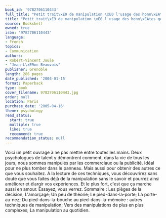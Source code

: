 ```yaml
---
book_id: '9782706110443'
full_title: "Petit trait\xE9 de manipulation \xE0 l'usage des honn\xEAtes gens"
title: "Petit trait\xE9 de manipulation \xE0 l'usage des honn\xEAtes gens"
source: Bookshelf
owned: true
isbn: '9782706110443'
language:
- French
topics:
- Communication
authors:
- Robert-Vincent Joule
- "Jean-L\xE9on Beauvois"
publisher: Grenoble
length: 286 pages
date_published: '2004-01-15'
format: Paperback
type: book
cover_filename: 9782706110443.jpg
order: null
location: Paris
purchase_date: '2005-04-16'
theme: psychology
read_status:
  start: true
  multiple: true
  like: true
  recommend: true
recommendation_status: null
---
```

Voici un petit ouvrage à ne pas mettre entre toutes les mains. Deux psychologues de talent y démontrent comment, dans la vie de tous les jours, nous sommes manipulés par les commerciaux ou la publicité. Idéal pour ne plus tomber dans le panneau. Mais aussi pour obtenir des autres ce que vous souhaitez. A la lecture de ces techniques, vous découvrirez sans doute que vous faites déjà de la manipulation sans le savoir et pourrez ainsi améliorer et élargir vos expériences. Et le plus fort, c'est que ça marche aussi en amour. Essayez, vous verrez. Sommaire : Les pièges de la décision; L'amorçage; Un peu de théorie; Le pied-dans-la-porte; La porte-au-nez; Du pied-dans-la-bouche au pied-dans-la-mémoire : autres techniques de manipulation; Vers des manipulations de plus en plus complexes; La manipulation au quotidien.
